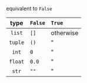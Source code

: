 

equivalent to `False`


|type | `False` | `True` | 
|:---:|:--- |:--- |
| `list` | `[]`  |  otherwise  |
| `tuple`    | `()`    |  "  |
| `int`    |  `0`   |  "  |
| `float`  | `0.0`  | "  | 
| `str`  | `""`  | "  | 
